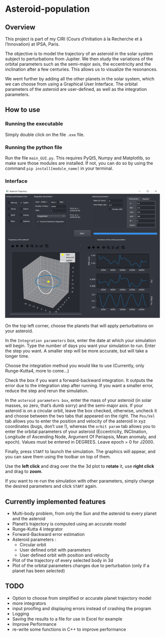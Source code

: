 # Asteroid-population

## Overview

This project is part of my CIRI (Cours d’Initiation à la Recherche et à l’Innovation) at IPSA, Paris.

The objective is to model the trajectory of an asteroid in the solar system subject to perturbations from Jupiter. We then study the variations of the orbital parameters such as the semi-major axis, the eccentricity and the inclination after a few centuries. This allows us to visualize the resonances.

We went further by adding all the other planets  in the solar system, which we can choose from using a Graphical User Interface. The orbital parameters of the asteroid are user-defined, as well as the integration parameters.

## How to use

### Running the executable

Simply double click on the file `.exe` file.

### Running the python file

Run the file `main_GUI.py`. This requires PyQt5, Numpy and Matplotlib, so make sure those modules are installed. If not, you can do so by using the command `pip install[module_name]` in your terminal.

### Interface

<img src="screen.png" style="zoom:75%;" />

On the top left corner, choose the planets that will apply perturbations on your asteroid.

In the `Integration parameters` box, enter the date at which your simulation will begin. Type the number of days you want your simulation to run. Enter the step you want. A smaller step will be more accurate, but will take a longer time. 

Choose the integration method you would like to use (Currently, only Runge-Kutta4, more to come…)

Check the box if you want a forward-backward integration. It outputs the error due to the integration step after running. If you want a smaller error, reduce the step and rerun the simulation.

In the `asteroid parameters box`,  enter the mass of your asteroid (in solar masses, so zero, that’s dumb sorry) and the semi-major axis. If your asteroid is on a circular orbit, leave the box checked, otherwise, uncheck it and choose between the two tabs that appeared on the right. The `Pos/Vel` tab allows you to enter the position and velocity of the asteroid in xyz coordinates (bugs, don’t use !), whereas the `orbit param` tab allows you to enter the orbital parameters of your asteroid (Eccentricity, INClination, Longitude of Ascending Node, Argument Of Periapsis, Mean anomaly, and epoch). Values must be entered in DEGREES. Leave epoch = 0 for J2000.

Finally, press `START` to launch the simulation. The graphics will appear, and you can save them using the toolbar on top of them.

Use the **left click** and drag over the the 3d plot to **rotate** it, use **right click** and drag to **zoom**.

If you want to re-run the simulation with other parameters, simply change the desired parameters and click `START` again.

## Currently implemented features

- Multi-body problem, from only the Sun and the asteroid to every planet and the asteroid
- Planet’s trajectory is computed using an accurate model
- Runge-Kutta 4 integrator
- Forward-Backward error estimation
- Asteroid parameters :
  - Circular orbit
  - User defined orbit with parameters
  - User defined orbit with position and velocity
- Plot of the trajectory of every selected body in 3d
- Plot of the orbital parameters changes due to perturbation (only if a planet has been selected)



## TODO

- Option to choose from simplified or accurate planet trajectory model
- more integrators
- input proofing and displaying errors instead of crashing the program
- Logging
- Saving the results to a file for use in Excel for example
- Improve Performance
- re-write some functions in C++ to improve performance 
